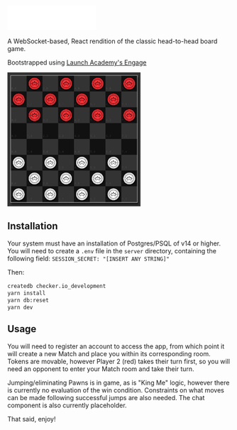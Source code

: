 <img src="https://github.com/br-ndt/checker.io/blob/main/images/app-title.png" width="200">

A WebSocket-based, React rendition of the classic head-to-head board game.

Bootstrapped using [Launch Academy's Engage](https://github.com/LaunchAcademy/generator-engage)

<img src="https://github.com/br-ndt/checker.io/blob/main/images/Board.png" width="300">

## Installation

Your system must have an installation of Postgres/PSQL of v14 or higher.
You will need to create a `.env` file in the `server` directory, containing the following field:
`SESSION_SECRET: "[INSERT ANY STRING]"`

Then:

```
createdb checker.io_development
yarn install
yarn db:reset
yarn dev
```

## Usage

You will need to register an account to access the app, from which point it will create a new Match and place you within its corresponding room.
Tokens are movable, however Player 2 (red) takes their turn first, so you will need an opponent to enter your Match room and take their turn.

Jumping/eliminating Pawns is in game, as is "King Me" logic, however there is currently no evaluation of the win condition. Constraints on what moves can be made following successful jumps are also needed. The chat component is also currently placeholder.

That said, enjoy!
